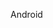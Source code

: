 <!--- code for loading a configuration. Include common ways (e.g. manually, from a plist on iOS, ...)  ---> 

Android